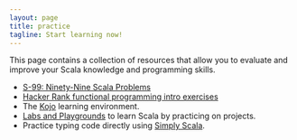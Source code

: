 ```yaml
---
layout: page
title: practice
tagline: Start learning now!
---
```


This page contains a collection of resources that allow you to evaluate and improve your Scala knowledge and programming skills.

* [S-99: Ninety-Nine Scala Problems](http://aperiodic.net/phil/scala/s-99/)  
* [Hacker Rank functional programming intro exercises](https://www.hackerrank.com/domains/fp/intro)  
* The [Kojo](http://www.kogics.net/kojo) learning environment.  
* [Labs and Playgrounds](http://scala-labs.github.io/learning-scala.html) to learn Scala by practicing on projects.
* Practice typing code directly using [Simply Scala](http://www.simplyscala.com/).  